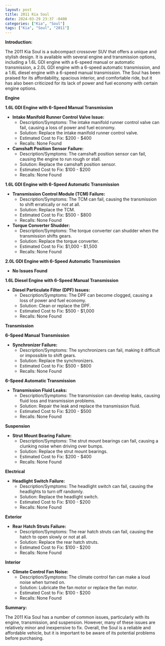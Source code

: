 ```yaml
---
layout: post
title: 2011 Kia Soul
date: 2024-03-29 23:37 -0400
categories: ["Kia", "Soul"]
tags: ["Kia", "Soul", "2011"]
---
```

**Introduction:**

The 2011 Kia Soul is a subcompact crossover SUV that offers a unique and stylish design. It is available with several engine and transmission options, including a 1.6L GDI engine with a 6-speed manual or automatic transmission, a 2.0L GDI engine with a 6-speed automatic transmission, and a 1.6L diesel engine with a 6-speed manual transmission. The Soul has been praised for its affordability, spacious interior, and comfortable ride, but it has also been criticized for its lack of power and fuel economy with certain engine options.

**Engine**

**1.6L GDI Engine with 6-Speed Manual Transmission**

* **Intake Manifold Runner Control Valve Issue:**
    * Description/Symptoms: The intake manifold runner control valve can fail, causing a loss of power and fuel economy.
    * Solution: Replace the intake manifold runner control valve.
    * Estimated Cost to Fix: $200 - $400
    * Recalls: None Found
* **Camshaft Position Sensor Failure:**
    * Description/Symptoms: The camshaft position sensor can fail, causing the engine to run rough or stall.
    * Solution: Replace the camshaft position sensor.
    * Estimated Cost to Fix: $100 - $200
    * Recalls: None Found

**1.6L GDI Engine with 6-Speed Automatic Transmission**

* **Transmission Control Module (TCM) Failure:**
    * Description/Symptoms: The TCM can fail, causing the transmission to shift erratically or not at all.
    * Solution: Replace the TCM.
    * Estimated Cost to Fix: $500 - $800
    * Recalls: None Found
* **Torque Converter Shudder:**
    * Description/Symptoms: The torque converter can shudder when the transmission shifts gears.
    * Solution: Replace the torque converter.
    * Estimated Cost to Fix: $1,000 - $1,500
    * Recalls: None Found

**2.0L GDI Engine with 6-Speed Automatic Transmission**

* **No Issues Found**

**1.6L Diesel Engine with 6-Speed Manual Transmission**

* **Diesel Particulate Filter (DPF) Issues:**
    * Description/Symptoms: The DPF can become clogged, causing a loss of power and fuel economy.
    * Solution: Clean or replace the DPF.
    * Estimated Cost to Fix: $500 - $1,000
    * Recalls: None Found

**Transmission**

**6-Speed Manual Transmission**

* **Synchronizer Failure:**
    * Description/Symptoms: The synchronizers can fail, making it difficult or impossible to shift gears.
    * Solution: Replace the synchronizers.
    * Estimated Cost to Fix: $500 - $800
    * Recalls: None Found

**6-Speed Automatic Transmission**

* **Transmission Fluid Leaks:**
    * Description/Symptoms: The transmission can develop leaks, causing fluid loss and transmission problems.
    * Solution: Repair the leak and replace the transmission fluid.
    * Estimated Cost to Fix: $200 - $500
    * Recalls: None Found

**Suspension**

* **Strut Mount Bearing Failure:**
    * Description/Symptoms: The strut mount bearings can fail, causing a clunking noise when driving over bumps.
    * Solution: Replace the strut mount bearings.
    * Estimated Cost to Fix: $200 - $400
    * Recalls: None Found

**Electrical**

* **Headlight Switch Failure:**
    * Description/Symptoms: The headlight switch can fail, causing the headlights to turn off randomly.
    * Solution: Replace the headlight switch.
    * Estimated Cost to Fix: $100 - $200
    * Recalls: None Found

**Exterior**

* **Rear Hatch Struts Failure:**
    * Description/Symptoms: The rear hatch struts can fail, causing the hatch to open slowly or not at all.
    * Solution: Replace the rear hatch struts.
    * Estimated Cost to Fix: $100 - $200
    * Recalls: None Found

**Interior**

* **Climate Control Fan Noise:**
    * Description/Symptoms: The climate control fan can make a loud noise when turned on.
    * Solution: Lubricate the fan motor or replace the fan motor.
    * Estimated Cost to Fix: $100 - $200
    * Recalls: None Found

**Summary:**

The 2011 Kia Soul has a number of common issues, particularly with its engine, transmission, and suspension. However, many of these issues are relatively minor and inexpensive to fix. Overall, the Soul is a reliable and affordable vehicle, but it is important to be aware of its potential problems before purchasing.
